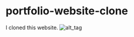 # portfolio-website-clone
I cloned this website.
![alt_tag](https://i.ibb.co/MPJdFdp/Screenshot-57.png)
